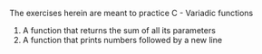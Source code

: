 The exercises herein are meant to practice C - Variadic functions
1. A function that returns the sum of all its parameters
2. A function that prints numbers followed by a new line
